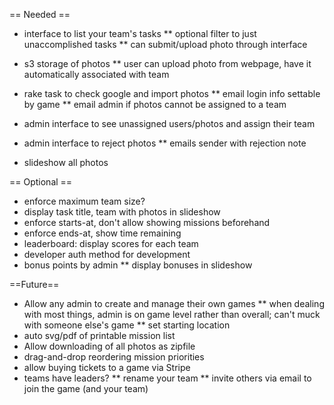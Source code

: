 == Needed ==
* interface to list your team's tasks
** optional filter to just unaccomplished tasks
** can submit/upload photo through interface

* s3 storage of photos
** user can upload photo from webpage, have it automatically associated with team

* rake task to check google and import photos
** email login info settable by game
** email admin if photos cannot be assigned to a team

* admin interface to see unassigned users/photos and assign their team

* admin interface to reject photos
** emails sender with rejection note

* slideshow all photos

== Optional ==
* enforce maximum team size?
* display task title, team with photos in slideshow
* enforce starts-at, don't allow showing missions beforehand
* enforce ends-at, show time remaining
* leaderboard: display scores for each team
* developer auth method for development
* bonus points by admin
** display bonuses in slideshow

==Future==
* Allow any admin to create and manage their own games
** when dealing with most things, admin is on game level rather than overall; can't muck with someone else's game
** set starting location
* auto svg/pdf of printable mission list
* Allow downloading of all photos as zipfile
* drag-and-drop reordering mission priorities
* allow buying tickets to a game via Stripe
* teams have leaders?
** rename your team
** invite others via email to join the game (and your team)
